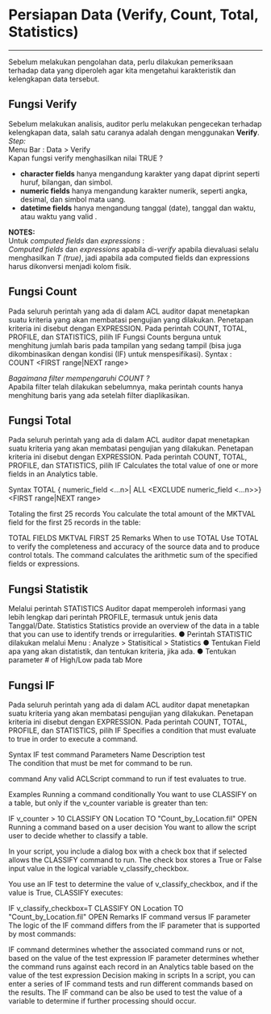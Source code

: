 # Persiapan Data (Verify, Count, Total, Statistics)
***

Sebelum melakukan pengolahan data, perlu dilakukan pemeriksaan terhadap data yang diperoleh agar kita mengetahui karakteristik dan kelengkapan data tersebut.

## Fungsi Verify
Sebelum melakukan analisis, auditor perlu melakukan pengecekan terhadap kelengkapan data, salah satu caranya adalah dengan menggunakan **Verify**.<br>
*Step:*<br>
Menu Bar : Data > Verify <br>
Kapan fungsi verify menghasilkan nilai TRUE ?
* __character fields__ hanya mengandung karakter yang dapat diprint seperti huruf, bilangan, dan simbol.
* __numeric fields__ hanya mengandung karakter numerik, seperti angka, desimal, dan simbol mata uang.
* __datetime fields__ hanya mengandung tanggal (date), tanggal dan waktu, atau waktu yang valid .

**NOTES:**<br>
Untuk *computed fields* dan *expressions* :<br>
*Computed fields* dan *expressions* apabila di-*verify* apabila dievaluasi selalu menghasilkan *T (true)*, jadi apabila ada computed fields dan expressions harus dikonversi menjadi kolom fisik.



## Fungsi Count
Pada seluruh perintah yang ada di dalam ACL auditor dapat menetapkan suatu kriteria yang akan membatasi pengujian yang dilakukan.
Penetapan kriteria ini disebut dengan EXPRESSION.
Pada perintah COUNT, TOTAL, PROFILE, dan STATISTICS, pilih IF
Fungsi Counts berguna untuk menghitung jumlah baris pada tampilan yang sedang tampil (bisa juga dikombinasikan dengan kondisi (IF) untuk menspesifikasi).
Syntax : <br>
COUNT <IF test> <WHILE test> <FIRST range|NEXT range>
  
*Bagaimana filter mempengaruhi COUNT ?* <br>
Apabila filter telah dilakukan sebelumnya, maka perintah counts hanya menghitung baris yang ada setelah filter diaplikasikan.
  
## Fungsi Total
Pada seluruh perintah yang ada di dalam ACL auditor dapat menetapkan suatu kriteria yang akan membatasi pengujian yang dilakukan.
Penetapan kriteria ini disebut dengan EXPRESSION.
Pada perintah COUNT, TOTAL, PROFILE, dan STATISTICS, pilih IF
Calculates the total value of one or more fields in an Analytics table.

Syntax
TOTAL {<FIELDS> numeric_field <...n>|<FIELDS> ALL <EXCLUDE numeric_field <...n>>} <IF test> <WHILE test> <FIRST range|NEXT range>
  
  Totaling the first 25 records
You calculate the total amount of the MKTVAL field for the first 25 records in the table:

TOTAL FIELDS MKTVAL FIRST 25
Remarks
When to use TOTAL
Use TOTAL to verify the completeness and accuracy of the source data and to produce control totals. The command calculates the arithmetic sum of the specified fields or expressions.
  
## Fungsi Statistik
Melalui perintah STATISTICS Auditor dapat memperoleh informasi yang lebih lengkap dari perintah PROFILE, termasuk untuk jenis data Tanggal/Date.
  Statistics
Statistics provide an overview of the data in a table that you can use to identify trends or irregularities.
● Perintah STATISTIC dilakukan melalui Menu : Analyze > Statisitical > Statistics
● Tentukan Field apa yang akan distatistik, dan tentukan kriteria, jika ada.
● Tentukan parameter # of High/Low pada tab More

  ## Fungsi IF
Pada seluruh perintah yang ada di dalam ACL auditor dapat menetapkan suatu kriteria yang akan membatasi pengujian yang dilakukan.
Penetapan kriteria ini disebut dengan EXPRESSION.
Pada perintah COUNT, TOTAL, PROFILE, dan STATISTICS, pilih IF
Specifies a condition that must evaluate to true in order to execute a command.

Syntax
IF test command
Parameters
Name	Description
test	
The condition that must be met for command to be run.

command	
Any valid ACLScript command to run if test evaluates to true.

Examples
Running a command conditionally
You want to use CLASSIFY on a table, but only if the v_counter variable is greater than ten:

IF v_counter > 10 CLASSIFY ON Location TO "Count_by_Location.fil" OPEN
Running a command based on a user decision
You want to allow the script user to decide whether to classify a table.

In your script, you include a dialog box with a check box that if selected allows the CLASSIFY command to run. The check box stores a True or False input value in the logical variable v_classify_checkbox.

You use an IF test to determine the value of v_classify_checkbox, and if the value is True, CLASSIFY executes:

IF v_classify_checkbox=T CLASSIFY ON Location TO "Count_by_Location.fil" OPEN
Remarks
IF command versus IF parameter
The logic of the IF command differs from the IF parameter that is supported by most commands:

IF command determines whether the associated command runs or not, based on the value of the test expression
IF parameter determines whether the command runs against each record in an Analytics table based on the value of the test expression
Decision making in scripts
In a script, you can enter a series of IF command tests and run different commands based on the results. The IF command can be also be used to test the value of a variable to determine if further processing should occur.

